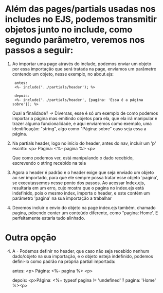 
# Além das pages/partials usadas nos includes no EJS, podemos transmitir objetos junto no include, como segundo parâmetro, veremos nos passos a seguir:

1. Ao importar uma page através do include, podemos enviar um objeto por essa importação que será tratada na page, enviamos um parâmetro contendo um objeto, nesse exemplo, no about.ejs: 

        antes:
        <%- include('../partials/header'); %>
    
        depois:
        <%- include('../partials/header', {pagina: 'Essa é a página sobre'}); %>

    Qual a finalidade?
        -> Diversas, esse é só um exemplo de como podemos importar a página mas emitindo objetos para ela, que ela irá manipular e trazer alguma funcionalidade, e aqui enviaremos como exemplo, uma identificação: "string", algo como "Página: sobre" caso seja essa a página.
        
2. Na partials header, logo no início do header, antes do nav, incluir um 'p' escrito: 
            &lt;p&gt; Página: <%- pagina %> &lt;p&gt;

    Que como podemos ver, está manipulando o dado recebido, escrevendo o string recebido na tela

3. Agora o header é padrão e o header exige que seja enviado um objeto ao ser importado, para que ele sempre possa tratar esse objeto 'pagina', se executassemos nesse ponto dos passos. Ao acessar Index.ejs, resultaria em um erro, cujo mostra que o pagina no index.ejs está indefinido, pois o mesmo index, importa o header, e este contém um parâmetro 'pagina' na sua importação a trabalhar

4. Devemos incluir o envio do objeto na page index.ejs também, chamado pagina, pdoendo conter um conteúdo diferente, como "pagina: Home'. E perfeitamente estaria tudo alinhado.


# Outra opção

4. A - Podemos definir no header, que caso não seja recebido nenhum dado/objeto na sua importação, e o objeto esteja indefinido, podemos defini-lo como padrão na própria partial importada:

    antes:
    &lt;p&gt; Página: <%- pagina %> &lt;p&gt;

    <!-- Deve-se usar aqui, um %=, com igual, demonstrando recebimento/tratamento do objeto recebido -->
    depois: 
    &lt;p&gt;Página: <%= typeof pagina != 'undefined' ? pagina: 'Home' %>&lt;p&gt;

